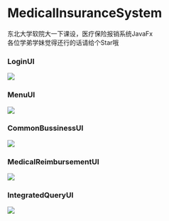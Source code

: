 # MedicalInsuranceSystem
东北大学软院大一下课设，医疗保险报销系统JavaFx  
各位学弟学妹觉得还行的话请给个Star哦  
 
### LoginUI
![](https://github.com/LSKLee1/MedicalInsuranceSystem/blob/master/src/img/LoginUI.png)  

### MenuUI  
![](https://github.com/LSKLee1/MedicalInsuranceSystem/blob/master/src/img/MenuUI.png)  

### CommonBussinessUI  
![](https://github.com/LSKLee1/MedicalInsuranceSystem/blob/master/src/img/CommonBussinessUI.png)  

### MedicalReimbursementUI  
![](https://github.com/LSKLee1/MedicalInsuranceSystem/blob/master/src/img/MedicalReimbursementUI.png)

### IntegratedQueryUI  
![](https://github.com/LSKLee1/MedicalInsuranceSystem/blob/master/src/img/IntegratedQueryUI.png)


